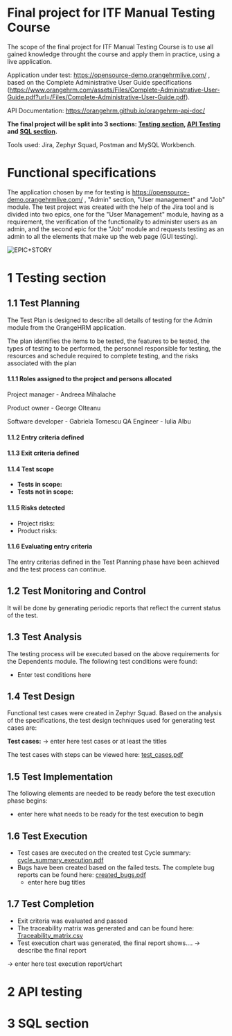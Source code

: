 # Final project for ITF Manual Testing Course

The scope of the final project for ITF Manual Testing Course is to use all gained knowledge throught the course and apply them in practice, using a live application. 

Application under test: https://opensource-demo.orangehrmlive.com/ , based on the Complete Administrative User Guide specifications (https://www.orangehrm.com/assets/Files/Complete-Administrative-User-Guide.pdf?url=/Files/Complete-Administrative-User-Guide.pdf).

API Documentation: https://orangehrm.github.io/orangehrm-api-doc/

**The final project will be split into 3 sections: [Testing section](https://github.com/CristianaGogoanta/Manual_Testing_Portofolio/tree/main/Final%20Project#1-testing-section), [API Testing](https://github.com/CristianaGogoanta/Manual_Testing_Portofolio/blob/main/Final%20Project/README.md#3-api-section) and [SQL section](https://github.com/CristianaGogoanta/Manual_Testing_Portofolio/tree/main/Final%20Project#2-sql-section).**

Tools used: Jira, Zephyr Squad, Postman and MySQL Workbench.

# Functional specifications

The application chosen by me for testing is https://opensource-demo.orangehrmlive.com/ , "Admin" section, "User management" and "Job" module.
   The test project was created with the help of the Jira tool and is divided into two epics, one for the "User Management" module, having as a requirement, the verification of the functionality to administer users as an admin, and the second epic for the "Job" module and requests testing as an admin to all the elements that make up the web page (GUI testing).
   
   ![EPIC+STORY](https://user-images.githubusercontent.com/37835952/191321453-ded78dee-e023-45d5-af5e-1137c9ac7c05.jpg)



# 1 Testing section

## 1.1 Test Planning

The Test Plan is designed to describe all details of testing for the Admin module from the OrangeHRM application. 

The plan identifies the items to be tested, the features to be tested, the types of testing to be performed, the personnel responsible for testing, the resources and schedule required to complete testing, and the risks associated with the plan

#### 1.1.1 Roles assigned to the project and persons allocated

Project manager - Andreea Mihalache

Product owner - George Olteanu

Software developer - Gabriela Tomescu
QA Engineer - Iulia Albu

#### 1.1.2 Entry criteria defined


#### 1.1.3 Exit criteria defined

#### 1.1.4 Test scope

* __Tests in scope:__ 
* __Tests not in scope:__ 

#### 1.1.5 Risks detected

* Project risks: 
* Product risks: 

#### 1.1.6 Evaluating entry criteria

The entry criterias defined in the Test Planning phase have been achieved and the test process can continue. 

## 1.2 Test Monitoring and Control

It will be done by generating periodic reports that reflect the current status of the test.

## 1.3 Test Analysis

The testing process will be executed based on the above requirements for the Dependents module. The following test conditions were found:
 * Enter test conditions here

## 1.4 Test Design

Functional test cases were created in Zephyr Squad. Based on the analysis of the specifications, the test design techniques used for generating test cases 
are:

**Test cases:**
-> enter here test cases or at least the titles


The test cases with steps can be viewed here: [test_cases.pdf]()

## 1.5 Test Implementation

The following elements are needed to be ready before the test execution phase begins:

* enter here what needs to be ready for the test execution to begin

## 1.6 Test Execution

* Test cases are executed on the created test Cycle summary: [cycle_summary_execution.pdf]()
* Bugs have been created based on the failed tests. The complete bug reports can be found here: [created_bugs.pdf]()
    *  enter here bug titles


## 1.7 Test Completion

* Exit criteria was evaluated and passed
* The traceability matrix was generated and can be found here: [Traceability_matrix.csv]()
* Test execution chart was generated, the final report shows.... -> describe the final report

-> enter here test execution report/chart

# 2 API testing

# 3 SQL section
